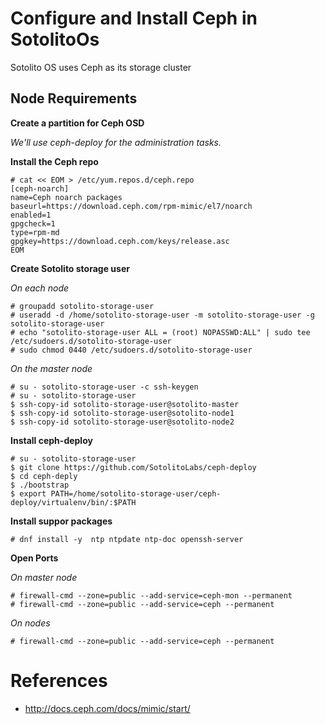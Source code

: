 # Configure and Install Ceph in SotolitoOs

Sotolito OS uses Ceph as its storage cluster

## Node Requirements

**Create a partition for Ceph OSD**

*We'll use ceph-deploy for the administration tasks.*

**Install the Ceph repo**

```
# cat << EOM > /etc/yum.repos.d/ceph.repo
[ceph-noarch]
name=Ceph noarch packages
baseurl=https://download.ceph.com/rpm-mimic/el7/noarch
enabled=1
gpgcheck=1
type=rpm-md
gpgkey=https://download.ceph.com/keys/release.asc
EOM
```
**Create Sotolito storage user**

*On each node*

```
# groupadd sotolito-storage-user
# useradd -d /home/sotolito-storage-user -m sotolito-storage-user -g sotolito-storage-user
# echo "sotolito-storage-user ALL = (root) NOPASSWD:ALL" | sudo tee /etc/sudoers.d/sotolito-storage-user
# sudo chmod 0440 /etc/sudoers.d/sotolito-storage-user
```

*On the master node*

```
# su - sotolito-storage-user -c ssh-keygen
# su - sotolito-storage-user
$ ssh-copy-id sotolito-storage-user@sotolito-master
$ ssh-copy-id sotolito-storage-user@sotolito-node1
$ ssh-copy-id sotolito-storage-user@sotolito-node2
```

**Install ceph-deploy**

```
# su - sotolito-storage-user
$ git clone https://github.com/SotolitoLabs/ceph-deploy
$ cd ceph-deply
$ ./bootstrap
$ export PATH=/home/sotolito-storage-user/ceph-deploy/virtualenv/bin/:$PATH
```

**Install suppor packages**

```
# dnf install -y  ntp ntpdate ntp-doc openssh-server
```

**Open Ports**

*On master node*

```
# firewall-cmd --zone=public --add-service=ceph-mon --permanent
# firewall-cmd --zone=public --add-service=ceph --permanent
```

*On nodes*

```
# firewall-cmd --zone=public --add-service=ceph --permanent
```






# References

* http://docs.ceph.com/docs/mimic/start/

